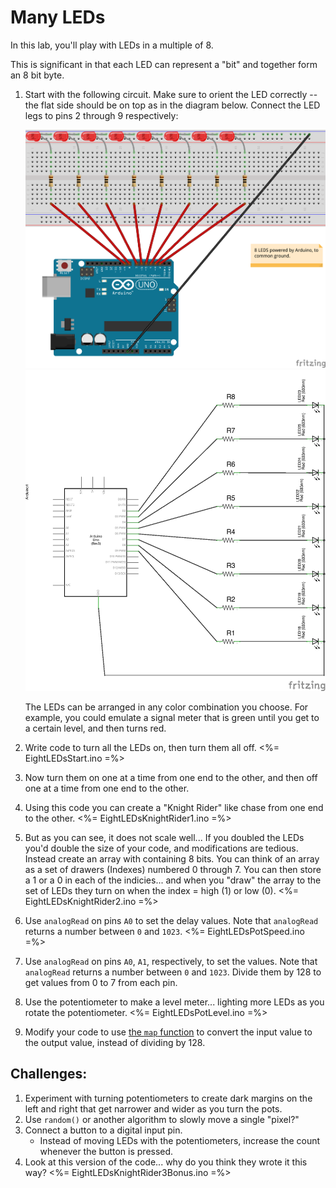 # Many LEDs

In this lab, you'll play with LEDs in a multiple of 8. 

This is significant in that each LED can represent a "bit" and together form an 8 bit byte.

1.  Start with the following circuit. Make sure to orient the LED correctly -- the flat side should be on top as in the diagram below. Connect the LED legs to pins 2 through 9 respectively:

    ![legs-connected-to-pins dim=400wL](img/8LEDs.png "Fritzing for LEDs on pins 2 to 9") ![legs-connected-to-pins dim=400wL](img/8LEDsSchematic.png "Fritzing for LEDs on pins 2 to 9")

    The LEDs can be arranged in any color combination you choose. For example, you could emulate a signal meter that is green until you get to a certain level, and then turns red.  

2.  Write code to turn all the LEDs on, then turn them all off.
    <%= EightLEDsStart.ino =%>
3.  Now turn them on one at a time from one end to the other, and then off one at a time from one end to the other.

4.  Using this code you can create a "Knight Rider" like chase from one end to the other.
    <%= EightLEDsKnightRider1.ino =%>
5.  But as you can see, it does not scale well... If you doubled the LEDs you'd double the size of your code, and modifications are tedious.
    Instead create an array with containing 8 bits. You can think of an array as a set of drawers (Indexes) numbered 0 through 7. You can then store a 1 or a 0 in each of the indicies... and when you "draw" the array to the set of LEDs they turn on when the index = high (1) or low (0).
    <%= EightLEDsKnightRider2.ino =%>
6.  Use `analogRead` on pins `A0` to set the delay values. Note that `analogRead` returns a number between `0` and `1023`.
    <%= EightLEDsPotSpeed.ino =%>
7.  Use `analogRead` on pins `A0`, `A1`, respectively, to set the values. Note that `analogRead` returns a number between `0` and `1023`. Divide them by 128 to get values from 0 to 7 from each pin.

8.  Use the potentiometer to make a level meter... lighting more LEDs as you rotate the potentiometer.
    <%= EightLEDsPotLevel.ino =%>
9.  Modify your code to use [the `map` function](http://arduino.cc/en/Reference/map) to convert the input value to the output value, instead of dividing by 128.


## Challenges:
1.  Experiment with turning potentiometers to create dark margins on the left and right that get narrower and wider as you turn the pots. 
2.  Use `random()` or another algorithm to slowly move a single "pixel?"
3.  Connect a button to a digital input pin.
    - Instead of moving LEDs with the potentiometers, increase the count whenever the button is pressed.
4.  Look at this version of the code... why do you think they wrote it this way?
    <%= EightLEDsKnightRider3Bonus.ino =%>
